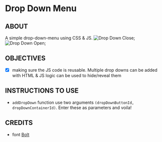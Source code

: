 # Drop Down Menu

## ABOUT
A simple drop-down-menu using CSS & JS.
![Drop Down Close](.src/drop-down-close.png);
![Drop Down Open](.src/drop-down-open.png);

## OBJECTIVES
- [x] making sure the JS code is reusable. Multiple drop downs can be added with HTML & JS logic can be used to hide/reveal them

## INSTRUCTIONS TO USE
- `addDropDown` function use two arguments `(dropDownButtonId, dropDownContainerId)`. Enter these as parameters and voila!

## CREDITS
- font [Bolt](https://elements.envato.com/bolt-sans-modern-typeface-webfont-N2HPHU)